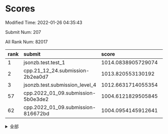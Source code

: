# Scores

Modified Time: 2022-01-26 04:35:43

Submit Num: 207

All Rank Num: 82017

| rank |               submit               |       score        |       sigma        | pk_num |
| :--- | :--------------------------------- | :----------------- | :----------------- | :----- |
| 1    | jsonzb.test.test_1                 | 1014.0838905729074 | 0.8487739677793334 | 1591   |
| 2    | cpp.21_12_24.submission-2b2ea0d7   | 1013.820553130192  | 0.8058963016766165 | 1583   |
| 3    | jsonzb.test.submission_level_4     | 1012.6631714055354 | 0.8368724021710391 | 1588   |
| 57   | cpp.2022_01_09.submission-5b0e3de2 | 1004.6121829505845 | 0.7243076377094617 | 1586   |
| 62   | cpp.2022_01_09.submission-816672bd | 1004.0954145912641 | 0.7175247924787612 | 1591   |


<details>
<summary>全部</summary>

| rank |                 submit                 |       score        |       sigma        | pk_num |
| :--- | :------------------------------------- | :----------------- | :----------------- | :----- |
| 1    | jsonzb.test.test_1                     | 1014.0838905729074 | 0.8487739677793334 | 1591   |
| 2    | cpp.21_12_24.submission-2b2ea0d7       | 1013.820553130192  | 0.8058963016766165 | 1583   |
| 3    | jsonzb.test.submission_level_4         | 1012.6631714055354 | 0.8368724021710391 | 1588   |
| 4    | gobigger.level_3.submission_level_3_14 | 1011.4141640918323 | 0.757352774795417  | 1586   |
| 5    | gobigger.level_3.submission_level_3_35 | 1011.3671741791261 | 0.7623561138488469 | 1585   |
| 6    | gobigger.level_3.submission_level_3_33 | 1011.1570135969662 | 0.7695455047104296 | 1581   |
| 7    | gobigger.level_3.submission_level_3_40 | 1011.13206679374   | 0.7660993166281845 | 1582   |
| 8    | gobigger.level_3.submission_level_3_19 | 1010.957052713357  | 0.7779676977164295 | 1582   |
| 9    | gobigger.level_3.submission_level_3_30 | 1010.9413042560382 | 0.780703764256548  | 1580   |
| 10   | gobigger.level_3.submission_level_3_18 | 1010.8221155634301 | 0.7776389457603181 | 1587   |
| 11   | gobigger.level_3.submission_level_3_26 | 1010.818052192922  | 0.7390917766135439 | 1585   |
| 12   | gobigger.level_3.submission_level_3_16 | 1010.8125945827312 | 0.7785449991156927 | 1586   |
| 13   | gobigger.level_3.submission_level_3_47 | 1010.8091783976723 | 0.7555919322917871 | 1579   |
| 14   | gobigger.level_3.submission_level_3_32 | 1010.7292556129922 | 0.757850487961851  | 1583   |
| 15   | gobigger.level_3.submission_level_3_10 | 1010.6953702897273 | 0.760741531064162  | 1584   |
| 16   | gobigger.level_3.submission_level_3_38 | 1010.6417218444071 | 0.7599671144905011 | 1580   |
| 17   | gobigger.level_3.submission_level_3_25 | 1010.5196545229031 | 0.7905894235481428 | 1585   |
| 18   | gobigger.level_3.submission_level_3_23 | 1010.5107680705535 | 0.7535594344104398 | 1586   |
| 19   | gobigger.level_3.submission_level_3_9  | 1010.4407667123302 | 0.7673667091796229 | 1583   |
| 20   | gobigger.level_3.submission_level_3_3  | 1010.4044328822016 | 0.7664822253987448 | 1586   |
| 21   | gobigger.level_3.submission_level_3_4  | 1010.4021259524419 | 0.7814807279782006 | 1587   |
| 22   | gobigger.level_3.submission_level_3_45 | 1010.3317843246286 | 0.7914293878022236 | 1580   |
| 23   | gobigger.level_3.submission_level_3_43 | 1010.3206704742963 | 0.7628770002632826 | 1588   |
| 24   | gobigger.level_3.submission_level_3_37 | 1010.163677916654  | 0.7609809890252315 | 1587   |
| 25   | gobigger.level_3.submission_level_3_46 | 1010.0491824535262 | 0.7400690063901579 | 1584   |
| 26   | gobigger.level_3.submission_level_3_29 | 1010.0300605249272 | 0.7439036957545243 | 1589   |
| 27   | gobigger.level_3.submission_level_3_22 | 1009.9569795750778 | 0.7476243689208945 | 1585   |
| 28   | gobigger.level_3.submission_level_3_20 | 1009.8938397545459 | 0.7465623453996206 | 1587   |
| 29   | gobigger.level_3.submission_level_3_48 | 1009.8925406468704 | 0.7613363235792108 | 1582   |
| 30   | gobigger.level_3.submission_level_3_34 | 1009.8757834121564 | 0.7529760297009269 | 1590   |
| 31   | gobigger.level_3.submission_level_3_27 | 1009.826478257412  | 0.7673118650100955 | 1585   |
| 32   | gobigger.level_3.submission_level_3_42 | 1009.8067405900249 | 0.7464917437901627 | 1583   |
| 33   | gobigger.level_3.submission_level_3_6  | 1009.76710510319   | 0.7586203078472461 | 1582   |
| 34   | gobigger.level_3.submission_level_3_44 | 1009.7565928175065 | 0.7340396804693599 | 1587   |
| 35   | gobigger.level_3.submission_level_3_49 | 1009.7539288558072 | 0.7839066847194716 | 1575   |
| 36   | gobigger.level_3.submission_level_3_12 | 1009.7284118068171 | 0.7432116986284488 | 1586   |
| 37   | gobigger.level_3.submission_level_3_24 | 1009.6478843800882 | 0.756611908401888  | 1580   |
| 38   | gobigger.level_3.submission_level_3_21 | 1009.6290167189173 | 0.7864994599102386 | 1585   |
| 39   | gobigger.level_3.submission_level_3_31 | 1009.6155571436038 | 0.7579166697793794 | 1585   |
| 40   | gobigger.level_3.submission_level_3_1  | 1009.5449119598657 | 0.7598226138984963 | 1588   |
| 41   | gobigger.level_3.submission_level_3_5  | 1009.501652901028  | 0.7700815914139036 | 1593   |
| 42   | gobigger.level_3.submission_level_3_41 | 1009.4989912189023 | 0.7586320413497422 | 1586   |
| 43   | gobigger.level_3.submission_level_3_28 | 1009.3726118325683 | 0.7441157675301595 | 1585   |
| 44   | gobigger.level_3.submission_level_3_0  | 1009.3657701155445 | 0.7434232270217276 | 1582   |
| 45   | gobigger.level_3.submission_level_3_2  | 1009.2866504111523 | 0.752707368175831  | 1586   |
| 46   | gobigger.level_3.submission_level_3_7  | 1009.2724063212992 | 0.736121063691535  | 1575   |
| 47   | gobigger.level_3.submission_level_3_36 | 1009.0830973956262 | 0.7550446273491428 | 1585   |
| 48   | gobigger.level_3.submission_level_3_39 | 1009.0044650506037 | 0.742047906357542  | 1586   |
| 49   | gobigger.level_3.submission_level_3_8  | 1008.9108280286663 | 0.7535210249070836 | 1589   |
| 50   | gobigger.level_3.submission_level_3_11 | 1008.491783601159  | 0.7342478827096159 | 1586   |
| 51   | gobigger.level_3.submission_level_3_13 | 1008.3222195880417 | 0.7422667970641956 | 1581   |
| 52   | gobigger.level_3.submission_level_3_15 | 1007.8079925235104 | 0.7395210252398704 | 1580   |
| 53   | gobigger.level_3.submission_level_3_17 | 1007.63359306635   | 0.7382616128565228 | 1587   |
| 54   | gobigger.level_1.submission_level_1_36 | 1005.3848705337472 | 0.7173177777925139 | 1587   |
| 55   | gobigger.level_1.submission_level_1_7  | 1004.6963491231022 | 0.7179370391204842 | 1589   |
| 56   | gobigger.level_1.submission_level_1_6  | 1004.6312466934604 | 0.7208104518867835 | 1585   |
| 57   | cpp.2022_01_09.submission-5b0e3de2     | 1004.6121829505845 | 0.7243076377094617 | 1586   |
| 58   | gobigger.level_1.submission_level_1_31 | 1004.4478646244692 | 0.7069486413552447 | 1581   |
| 59   | gobigger.level_1.submission_level_1_34 | 1004.2995718554357 | 0.7185787979537183 | 1584   |
| 60   | gobigger.level_1.submission_level_1_42 | 1004.2200060752887 | 0.7140051353288573 | 1585   |
| 61   | gobigger.level_1.submission_level_1_22 | 1004.1302400367402 | 0.7310304946046897 | 1581   |
| 62   | cpp.2022_01_09.submission-816672bd     | 1004.0954145912641 | 0.7175247924787612 | 1591   |
| 63   | gobigger.level_1.submission_level_1_18 | 1004.0787935756745 | 0.7193693651142994 | 1578   |
| 64   | gobigger.level_1.submission_level_1_21 | 1004.0262855854769 | 0.716577322422551  | 1582   |
| 65   | gobigger.level_1.submission_level_1_12 | 1003.9410271203743 | 0.7186211832130038 | 1590   |
| 66   | gobigger.level_1.submission_level_1_41 | 1003.911463794181  | 0.7065428727715984 | 1589   |
| 67   | gobigger.level_1.submission_level_1_45 | 1003.8721593491991 | 0.7099698180699341 | 1585   |
| 68   | gobigger.level_1.submission_level_1_19 | 1003.85805361431   | 0.7272942691957265 | 1592   |
| 69   | gobigger.level_1.submission_level_1_30 | 1003.8297406266041 | 0.7080109354044657 | 1586   |
| 70   | gobigger.level_1.submission_level_1_11 | 1003.8020969166705 | 0.7298818331039729 | 1585   |
| 71   | gobigger.level_1.submission_level_1_29 | 1003.7314384737283 | 0.7356348246483354 | 1583   |
| 72   | gobigger.level_1.submission_level_1_32 | 1003.7080001734895 | 0.7227035886530082 | 1580   |
| 73   | gobigger.level_1.submission_level_1_37 | 1003.686007257594  | 0.7215265459638436 | 1589   |
| 74   | gobigger.level_1.submission_level_1_47 | 1003.611367792134  | 0.7116841805714733 | 1586   |
| 75   | gobigger.level_1.submission_level_1_43 | 1003.5984898491865 | 0.7130066203759537 | 1587   |
| 76   | gobigger.level_1.submission_level_1_16 | 1003.5775269441157 | 0.7227020281204896 | 1585   |
| 77   | gobigger.level_1.submission_level_1_15 | 1003.3992087516946 | 0.7064676780146824 | 1584   |
| 78   | gobigger.level_1.submission_level_1_17 | 1003.3975205580276 | 0.7195665118686321 | 1589   |
| 79   | gobigger.level_1.submission_level_1_13 | 1003.3908198257477 | 0.7120796455934993 | 1585   |
| 80   | gobigger.level_1.submission_level_1_0  | 1003.3412848974347 | 0.720598722611118  | 1586   |
| 81   | gobigger.level_1.submission_level_1_2  | 1003.2895570751721 | 0.7078306411278784 | 1588   |
| 82   | gobigger.level_1.submission_level_1_24 | 1003.2000283092059 | 0.7195233048338823 | 1586   |
| 83   | gobigger.level_1.submission_level_1_28 | 1003.1784058305723 | 0.7083901936625956 | 1579   |
| 84   | gobigger.level_1.submission_level_1_23 | 1003.1643180844577 | 0.7337926032553835 | 1585   |
| 85   | gobigger.level_1.submission_level_1_35 | 1003.078681412287  | 0.7258195501736072 | 1589   |
| 86   | gobigger.level_1.submission_level_1_48 | 1003.0444306243759 | 0.7141184643213184 | 1580   |
| 87   | gobigger.level_1.submission_level_1_3  | 1003.0346588791891 | 0.7293625944306686 | 1582   |
| 88   | gobigger.level_1.submission_level_1_25 | 1003.0312930048115 | 0.7015550928629902 | 1580   |
| 89   | gobigger.level_1.submission_level_1_46 | 1003.0252487509086 | 0.7178710046240651 | 1585   |
| 90   | gobigger.level_1.submission_level_1_40 | 1003.0189617802301 | 0.7201779934983422 | 1583   |
| 91   | gobigger.level_1.submission_level_1_44 | 1002.9536493415252 | 0.7216336475798433 | 1589   |
| 92   | gobigger.level_1.submission_level_1_33 | 1002.8278701783229 | 0.728572140056758  | 1581   |
| 93   | gobigger.level_1.submission_level_1_9  | 1002.8091945235162 | 0.7240264514487345 | 1585   |
| 94   | gobigger.level_1.submission_level_1_39 | 1002.7921912375482 | 0.7044174896215263 | 1582   |
| 95   | gobigger.level_1.submission_level_1_49 | 1002.7652428983955 | 0.7125484354649688 | 1585   |
| 96   | gobigger.level_1.submission_level_1_4  | 1002.6115992554546 | 0.7214178930356369 | 1589   |
| 97   | gobigger.level_1.submission_level_1_26 | 1002.5641965164889 | 0.7116104708842832 | 1586   |
| 98   | gobigger.level_1.submission_level_1_27 | 1002.551641422424  | 0.7321212621108043 | 1586   |
| 99   | gobigger.level_1.submission_level_1_20 | 1002.4360206769966 | 0.7114808486438297 | 1585   |
| 100  | gobigger.level_1.submission_level_1_38 | 1002.3118726120802 | 0.7088367649226939 | 1590   |
| 101  | gobigger.level_1.submission_level_1_14 | 1002.291568551659  | 0.7062247174458459 | 1588   |
| 102  | gobigger.level_1.submission_level_1_1  | 1002.2836336065344 | 0.7036508084754098 | 1584   |
| 103  | gobigger.level_1.submission_level_1_8  | 1002.2779640531861 | 0.7171415286015073 | 1585   |
| 104  | gobigger.level_1.submission_level_1_10 | 1002.2522771182561 | 0.7121215531711073 | 1584   |
| 105  | gobigger.level_1.submission_level_1_5  | 1001.7051389807425 | 0.7059170818916397 | 1585   |
| 106  | gobigger.random.submission_random_1    | 997.4027372411512  | 0.7068930682102131 | 1586   |
| 107  | gobigger.random.submission_random_7    | 997.3576558813502  | 0.7153003616795791 | 1587   |
| 108  | gobigger.random.submission_random_33   | 996.9948539271753  | 0.7104208325661945 | 1586   |
| 109  | gobigger.random.submission_random_18   | 996.9705729209179  | 0.7025389564488265 | 1589   |
| 110  | gobigger.random.submission_random_28   | 996.7999311154413  | 0.7264938077065362 | 1582   |
| 111  | gobigger.random.submission_random_3    | 996.6295562941552  | 0.7363542218858681 | 1578   |
| 112  | gobigger.random.submission_random_20   | 996.6197010262077  | 0.7193962967134632 | 1585   |
| 113  | gobigger.random.submission_random_12   | 996.5815620712779  | 0.7020304736432608 | 1587   |
| 114  | gobigger.random.submission_random_47   | 996.5295316904698  | 0.7071154612637365 | 1582   |
| 115  | gobigger.random.submission_random_6    | 996.5291801593494  | 0.7026504587695167 | 1589   |
| 116  | gobigger.random.submission_random_30   | 996.4961863614785  | 0.706377874178889  | 1582   |
| 117  | gobigger.random.submission_random_36   | 996.4236412880982  | 0.6926915912494769 | 1588   |
| 118  | gobigger.random.submission_random_42   | 996.3746243348668  | 0.7075147672482508 | 1588   |
| 119  | gobigger.random.submission_random_9    | 996.3381424133142  | 0.7160092453344788 | 1580   |
| 120  | gobigger.random.submission_random_26   | 996.3332106361601  | 0.720061219215111  | 1577   |
| 121  | gobigger.random.submission_random_2    | 996.3272432939597  | 0.7044650219979071 | 1582   |
| 122  | gobigger.random.submission_random_49   | 996.2341205592769  | 0.7116064682697163 | 1583   |
| 123  | gobigger.random.submission_random_39   | 996.182279850389   | 0.6996376050359028 | 1591   |
| 124  | gobigger.random.submission_random_46   | 996.1616834817527  | 0.7353017070959861 | 1582   |
| 125  | gobigger.random.submission_random_0    | 996.1588257951862  | 0.7184035831837103 | 1587   |
| 126  | gobigger.random.submission_random_8    | 996.1393550568358  | 0.7093111688607798 | 1588   |
| 127  | gobigger.random.submission_random_10   | 996.0454168795492  | 0.7162136091342275 | 1580   |
| 128  | gobigger.random.submission_random_34   | 995.9208738303339  | 0.7185794800051459 | 1580   |
| 129  | gobigger.random.submission_random_44   | 995.8931533213183  | 0.7061944053591106 | 1584   |
| 130  | gobigger.random.submission_random_19   | 995.8728399255597  | 0.718318107316655  | 1586   |
| 131  | gobigger.random.submission_random_14   | 995.8554094876038  | 0.7049975364271449 | 1585   |
| 132  | gobigger.random.submission_random_15   | 995.7480346015419  | 0.7102941466831532 | 1587   |
| 133  | gobigger.random.submission_random_29   | 995.6792112021687  | 0.7089174535625581 | 1585   |
| 134  | gobigger.random.submission_random_24   | 995.5957147661683  | 0.7319892610101972 | 1584   |
| 135  | gobigger.random.submission_random_41   | 995.5809716946319  | 0.7049422642119525 | 1585   |
| 136  | gobigger.random.submission_random_21   | 995.5580284296026  | 0.7051437874737739 | 1586   |
| 137  | gobigger.random.submission_random_32   | 995.5427347245267  | 0.7114196582927421 | 1588   |
| 138  | gobigger.random.submission_random_38   | 995.5395597344263  | 0.7165234648819142 | 1582   |
| 139  | gobigger.random.submission_random_27   | 995.4888970585749  | 0.7053232648103297 | 1586   |
| 140  | gobigger.random.submission_random_17   | 995.4827283945407  | 0.7203321158249446 | 1588   |
| 141  | gobigger.random.submission_random_25   | 995.4794889706324  | 0.7240393651298147 | 1587   |
| 142  | gobigger.random.submission_random_35   | 995.474976719097   | 0.696092248193674  | 1581   |
| 143  | gobigger.random.submission_random_5    | 995.4074760477081  | 0.720571883030759  | 1585   |
| 144  | gobigger.random.submission_random_23   | 995.3796989918534  | 0.7230096624654756 | 1593   |
| 145  | gobigger.random.submission_random_13   | 995.3436595058544  | 0.7129656606828253 | 1586   |
| 146  | gobigger.random.submission_random_11   | 995.3276722170963  | 0.7143137854294331 | 1583   |
| 147  | gobigger.random.submission_random_22   | 995.2496280166447  | 0.7163718251542802 | 1585   |
| 148  | gobigger.random.submission_random_43   | 995.2369987293339  | 0.7119621015984263 | 1582   |
| 149  | gobigger.random.submission_random_37   | 995.1949226857961  | 0.7187609008024409 | 1593   |
| 150  | gobigger.random.submission_random_48   | 994.8617591748758  | 0.7230807978241008 | 1582   |
| 151  | gobigger.random.submission_random_40   | 994.7786564365564  | 0.6976829839143645 | 1581   |
| 152  | gobigger.random.submission_random_31   | 994.7389839782788  | 0.716182771045264  | 1581   |
| 153  | gobigger.random.submission_random_4    | 994.7206233197037  | 0.7009755966343869 | 1587   |
| 154  | gobigger.random.submission_random_16   | 994.51381397874    | 0.726208387983238  | 1583   |
| 155  | gobigger.random.submission_random_45   | 994.3831065469423  | 0.7187235570555273 | 1590   |
| 156  | gobigger.level_2.submission_level_2_22 | 993.7014365643759  | 0.7284435004568401 | 1584   |
| 157  | gobigger.level_2.submission_level_2_28 | 993.6844301948327  | 0.7180018855889755 | 1584   |
| 158  | gobigger.level_2.submission_level_2_10 | 993.630403483461   | 0.7271258320469083 | 1583   |
| 159  | gobigger.level_2.submission_level_2_12 | 993.4922427495262  | 0.7154996081427187 | 1587   |
| 160  | gobigger.level_2.submission_level_2_19 | 993.3176788623423  | 0.7411878975966216 | 1594   |
| 161  | gobigger.level_2.submission_level_2_40 | 993.2217219336206  | 0.7527447540659895 | 1584   |
| 162  | gobigger.level_2.submission_level_2_24 | 993.0697940053999  | 0.7376680720391935 | 1587   |
| 163  | gobigger.level_2.submission_level_2_25 | 993.0109747139908  | 0.733752181679114  | 1587   |
| 164  | gobigger.level_2.submission_level_2_17 | 993.0061257739087  | 0.7512994805634221 | 1581   |
| 165  | gobigger.level_2.submission_level_2_23 | 992.774726312528   | 0.7326702950259008 | 1586   |
| 166  | gobigger.level_2.submission_level_2_8  | 992.7022319158785  | 0.7611636435031609 | 1588   |
| 167  | gobigger.level_2.submission_level_2_5  | 992.6851346837688  | 0.7459227818453646 | 1583   |
| 168  | gobigger.level_2.submission_level_2_32 | 992.6600718044838  | 0.740291832813284  | 1584   |
| 169  | gobigger.level_2.submission_level_2_26 | 992.6410530363877  | 0.7465674818598784 | 1582   |
| 170  | gobigger.level_2.submission_level_2_9  | 992.3114474649509  | 0.7720493625020133 | 1580   |
| 171  | gobigger.level_2.submission_level_2_4  | 992.196234676268   | 0.7338198989445629 | 1585   |
| 172  | gobigger.level_2.submission_level_2_38 | 992.1513953312153  | 0.7547270884160189 | 1584   |
| 173  | gobigger.level_2.submission_level_2_39 | 992.1262955427633  | 0.7513666548814276 | 1582   |
| 174  | gobigger.level_2.submission_level_2_2  | 992.0520500095905  | 0.7380756220757239 | 1587   |
| 175  | gobigger.level_2.submission_level_2_14 | 992.0360001113947  | 0.7764866590115609 | 1582   |
| 176  | gobigger.level_2.submission_level_2_3  | 991.9976035163204  | 0.7510682985580972 | 1586   |
| 177  | gobigger.level_2.submission_level_2_1  | 991.9163447146941  | 0.7549216852617797 | 1583   |
| 178  | gobigger.level_2.submission_level_2_6  | 991.9028169476819  | 0.7627275909099452 | 1584   |
| 179  | gobigger.level_2.submission_level_2_0  | 991.8137222555381  | 0.7442249896035397 | 1586   |
| 180  | gobigger.level_2.submission_level_2_15 | 991.7956398205865  | 0.7521625392833733 | 1586   |
| 181  | gobigger.level_2.submission_level_2_43 | 991.7614844180706  | 0.7498250458616386 | 1588   |
| 182  | gobigger.level_2.submission_level_2_42 | 991.7580243773259  | 0.7393410029085009 | 1584   |
| 183  | gobigger.level_2.submission_level_2_7  | 991.7510473803219  | 0.7477188514583142 | 1587   |
| 184  | gobigger.level_2.submission_level_2_34 | 991.7099116584349  | 0.7628356466547122 | 1584   |
| 185  | gobigger.level_2.submission_level_2_48 | 991.5514751014724  | 0.7487484285318818 | 1585   |
| 186  | gobigger.level_2.submission_level_2_37 | 991.5154885497857  | 0.748206479514883  | 1586   |
| 187  | gobigger.level_2.submission_level_2_31 | 991.5022238239175  | 0.7590930246892028 | 1582   |
| 188  | gobigger.level_2.submission_level_2_11 | 991.4677613840846  | 0.7645058091479076 | 1585   |
| 189  | gobigger.level_2.submission_level_2_18 | 991.3007241502168  | 0.7401356095646329 | 1578   |
| 190  | gobigger.level_2.submission_level_2_13 | 991.2945803817361  | 0.7516657542959785 | 1585   |
| 191  | gobigger.level_2.submission_level_2_21 | 991.2018859697547  | 0.7539241822670071 | 1587   |
| 192  | gobigger.level_2.submission_level_2_33 | 991.198407893117   | 0.7864955925421779 | 1583   |
| 193  | gobigger.level_2.submission_level_2_30 | 991.1154082321865  | 0.7616174830990615 | 1588   |
| 194  | gobigger.level_2.submission_level_2_16 | 991.055376249729   | 0.7509555170021739 | 1586   |
| 195  | gobigger.level_2.submission_level_2_49 | 991.025475312555   | 0.7688793927038897 | 1583   |
| 196  | gobigger.level_2.submission_level_2_36 | 991.0038528610714  | 0.744376092623208  | 1587   |
| 197  | gobigger.level_2.submission_level_2_27 | 990.9335004265677  | 0.7653642181235948 | 1586   |
| 198  | gobigger.level_2.submission_level_2_46 | 990.9158179448314  | 0.7560050881906162 | 1587   |
| 199  | gobigger.level_2.submission_level_2_41 | 990.9115051510072  | 0.7526357758719224 | 1584   |
| 200  | gobigger.level_2.submission_level_2_35 | 990.8586905510103  | 0.743311315115251  | 1590   |
| 201  | gobigger.level_2.submission_level_2_29 | 990.7987674223048  | 0.753739404013951  | 1585   |
| 202  | gobigger.level_2.submission_level_2_45 | 990.5181925461958  | 0.7493046404235818 | 1584   |
| 203  | gobigger.level_2.submission_level_2_20 | 990.5165087070699  | 0.7672668935907198 | 1590   |
| 204  | gobigger.level_2.submission_level_2_44 | 990.2115350253421  | 0.7501786097264224 | 1580   |
| 205  | gobigger.level_2.submission_level_2_47 | 990.0098160578287  | 0.7654274822744904 | 1586   |
| 206  | gobigger.none.submission_none_1        | 976.0236744991838  | 1.467546831788665  | 1586   |
| 207  | gobigger.none.submission_none_0        | 975.4079394263478  | 1.457715757960277  | 1583   |

</details>